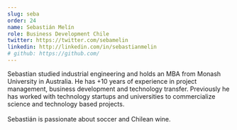 ```yaml
---
slug: seba
order: 24
name: Sebastián Melín
role: Business Development Chile
twitter: https://twitter.com/sebamelin
linkedin: http://linkedin.com/in/sebastianmelin
# github: https://github.com/
---
```


Sebastian studied industrial engineering and holds an MBA from Monash University in Australia. He has +10 years of experience in project management, business development and technology transfer. Previously he has worked with technology startups and universities to commercialize science and technology based projects.
<br /><br />
Sebastián is passionate about soccer and Chilean wine.
